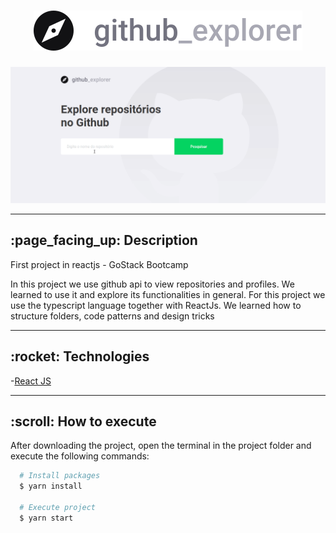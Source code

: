 <h1 align="center">

  <img src="./src/assets/logo.svg"/>

</h1>

<img src="./public/git-explorer.gif" />

  ---

<h2>:page_facing_up: Description</h2>


First project in reactjs - GoStack Bootcamp

In this project we use github api to view repositories and profiles. We learned to use it and explore its functionalities in general. For this project we use the typescript language together with ReactJs. We learned how to structure folders, code patterns and design tricks

---

<h2> :rocket: Technologies</h2>

  -[React JS](https://reactjs.org/)

  ---

<h2> :scroll: How to execute</h2>

After downloading the project, open the terminal in the project folder and execute the following commands:

``` bash
  # Install packages
  $ yarn install

  # Execute project
  $ yarn start
```
